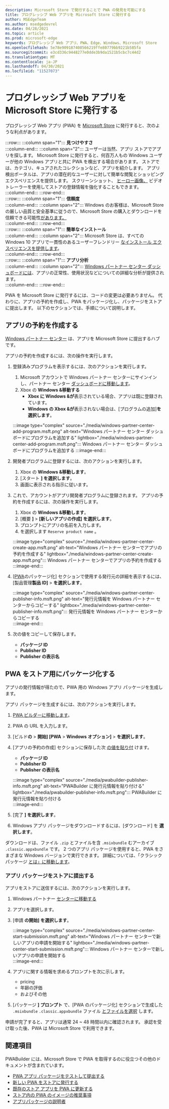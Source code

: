 ```yaml
---
description: Microsoft Store で発行することで PWA の発見を可能にする
title: プログレッシブ Web アプリを Microsoft Store に発行する
author: MSEdgeTeam
ms.author: msedgedevrel
ms.date: 04/28/2021
ms.topic: article
ms.prod: microsoft-edge
keywords: プログレッシブ Web アプリ、PWA、Edge、Windows、Microsoft Store
ms.openlocfilehash: 5e78e909187408566219ffe80779bb9221b585fa
ms.sourcegitcommit: e3cd336c9448277e0dde3b9da1521b5cbc7c44d2
ms.translationtype: MT
ms.contentlocale: ja-JP
ms.lasthandoff: 04/30/2021
ms.locfileid: "11527073"
---
```

# <a name="publish-your-progressive-web-app-to-the-microsoft-store"></a>プログレッシブ Web アプリを Microsoft Store に発行する  

プログレッシブ Web アプリ \(PWA\) を [Microsoft Store][WindowsUwpPublishIndex] に発行すると、次のような利点があります。  

:::row:::
   :::column span="1":::
      **見つけやすさ**  
   :::column-end:::
   :::column span="2":::
      ユーザーは当然、アプリ ストアでアプリを探します。  Microsoft Store に発行すると、何百万人もの Windows ユーザーが他の Windows アプリと共に PWA を検出する場合があります。  ストアでは、カテゴリ、キュアされたコレクションなど、アプリを紹介します。  アプリ検出ポータルは、アプリの潜在的なユーザーに対して簡単な閲覧とショッピング エクスペリエンスを提供します。  スクリーンショット、 [ヒーロー画像、][WindowsUwpPublishAppScreenshotsImages] ビデオトレーラーを使用してストアの登録情報を強化することもできます。  
   :::column-end:::
:::row-end:::  
:::row:::
   :::column span="1":::
      **信頼度**  
   :::column-end:::
   :::column span="2":::
      Windows のお客様は、Microsoft Store の厳しい品質と安全基準に従うので、Microsoft Store の購入とダウンロードを信頼できる可能性[があります。][LegalWindowsAgreementsStorePolicies]  
   :::column-end:::
:::row-end:::  
:::row:::
   :::column span="1":::
      **簡単なインストール**  
   :::column-end:::
   :::column span="2":::
      Microsoft Store は、すべての Windows 10 アプリで一貫性のあるユーザーフレンドリー [なインストール エクスペリエンスを提供します][MicrosoftStoreAppsWindows]。  
   :::column-end:::
:::row-end:::  
:::row:::
   :::column span="1":::
      **アプリ分析**  
   :::column-end:::
   :::column span="2":::
      [Windows パートナー センター ダッシュボードには][WindowsUwpPublishIndex]、アプリの正常性、使用状況などについての詳細な分析が提供されます。 [][WindowsUwpPublishAnalytics]  
   :::column-end:::
:::row-end:::  

PWA を Microsoft Store に発行するには、コードの変更は必要ありません。  代わりに、アプリの予約を作成し、PWA をパッケージ化し、パッケージをストアに提出します。  以下のセクションでは、手順について説明します。   

## <a name="create-an-app-reservation"></a>アプリの予約を作成する  

[Windows パートナー センター][MicrosoftPartnerDashboardWindowsOverview] は、アプリを Microsoft Store に提出するハブです。  

アプリの予約を作成するには、次の操作を実行します。  

1.  登録済みプログラムを表示するには、次のアクションを実行します。  
    1.  Microsoft アカウントで Windows パートナー センターにサインインし、パートナー センター [ダッシュボードに移動します][MicrosoftPartnerDashboardHome]。  
    1.  Xbox の **Windows &移動する**  
        *   **Xbox に Windows &が**表示されている場合、アプリは既に登録されています。  
        *   **Windows の Xbox &が**表示されない場合は、[プログラムの追加]**を選択します**。  
    
    :::image type="complex" source="./media/windows-partner-center-add-program.msft.png" alt-text="Windows パートナー センター ダッシュボードにプログラムを追加する" lightbox="./media/windows-partner-center-add-program.msft.png":::
       Windows パートナー センター ダッシュボードにプログラムを追加する
    :::image-end:::  
    
1.  開発者プログラムに登録するには、次のアクションを実行します。  
    1.  Xbox の **Windows &移動します**。  
    1.  [スタート **] を選択します**。  
    1.  画面に表示される指示に従います。  
1.  これで、アカウントがアプリ開発者プログラムに登録されます。 アプリの予約を作成するには、次の操作を実行します。  
    1.  Xbox の **Windows &移動します**。  
    1.  [概要 **]**  >  **[新しいアプリの作成] を選択します**。  
    1.  プロンプトにアプリの名前を入力します。  
    1.  を選択します `Reserve product name` 。  
        
    :::image type="complex" source="./media/windows-partner-center-create-app.msft.png" alt-text="Windows パートナー センターでアプリの予約を作成する" lightbox="./media/windows-partner-center-create-app.msft.png":::
       Windows パートナー センターでアプリの予約を作成する  
    :::image-end:::  
    
1.  [[PWA](#package-your-pwa-for-the-store)のパッケージ化] セクションで使用する発行元の詳細を表示するには、[製品管理**製品 ID]**  >  **を選択します**。  
    
    :::image type="complex" source="./media/windows-partner-center-publisher-info.msft.png" alt-text="発行元情報を Windows パートナー センターからコピーする" lightbox="./media/windows-partner-center-publisher-info.msft.png":::
       発行元情報を Windows パートナー センターからコピーする  
    :::image-end:::  
    
1.  次の値をコピーして保存します。  
    *   **パッケージ ID**  
    *   **Publisher ID**  
    *   **Publisher の表示名**  
        
## <a name="package-your-pwa-for-the-store"></a>PWA をストア用にパッケージ化する 

アプリの発行情報が得たので、PWA 用の Windows アプリ パッケージを生成します。

アプリ パッケージを生成するには、次のアクションを実行します。  

1.  [PWA ビルダーに移動します][PwabuilderMain]。  
1.  PWA の URL を入力します。  
1.  [ビルド**の**  >  **開始] [PWA**  >  **Windows オプション]**  >  **を選択します**。  
1.  [アプリの予約の作成] セクションに保存した次 [の値を貼り付](#create-an-app-reservation) けます。  
    *   **パッケージ ID**  
    *   **Publisher ID**  
    *   **Publisher の表示名**  
        
    :::image type="complex" source="./media/pwabuilder-publisher-info.msft.png" alt-text="PWABuilder に発行元情報を貼り付ける" lightbox="./media/pwabuilder-publisher-info.msft.png":::
       PWABuilder に発行元情報を貼り付ける  
    :::image-end:::  
    
1.  [完了 **] を選択します**。  
1.  Windows アプリ パッケージをダウンロードするには、[ダウンロード] を **選択します**。

ダウンロードは、ファイル `.zip` とファイルを含 `.msixbundle` むアーカイブ `.classic.appxbundle` です。  2 つのアプリ パッケージを使用すると、PWA をさまざまな Windows バージョンで実行できます。  詳細については、「クラシック パッケージ [とは」に移動します][GithubPwaBuilderPwabuilderWindowsChromiumDocsClassicPackageMd]。  

### <a name="submit-your-app-package-to-the-store"></a>アプリ パッケージをストアに提出する  

アプリをストアに送信するには、次のアクションを実行します。  

1.  Windows パートナー [センターに移動する][MicrosoftPartnerDashboardWindowsOverview] 
1.  アプリを選択します。  
1.  [申請 **の開始] を選択します**。  
    
    :::image type="complex" source="./media/windows-partner-center-start-submission.msft.png" alt-text="Windows パートナー センターで新しいアプリの申請を開始する" lightbox="./media/windows-partner-center-start-submission.msft.png":::
       Windows パートナー センターで新しいアプリの申請を開始する  
    :::image-end:::  
    
1.  アプリに関する情報を求めるプロンプトを次に示します。
    *   pricing  
    *   年齢の評価  
    *   およびその他  
        
1.  [パッケージ **] プロンプト** で、[PWA のパッケージ化] セクションで生成した `.msixbundle` `.classic.appxbundle` ファイル [とファイルを選択](#package-your-pwa-for-the-store) します。  
    
申請が完了すると、アプリは通常 24 ~ 48 時間以内に確認されます。  承認を受け取った後、PWA は Microsoft Store で利用できます。  

## <a name="see-also"></a>関連項目  

PWABuilder には、Microsoft Store で PWA を取得するのに役立つその他のドキュメントが含まれています。  

*   [PWA アプリ パッケージをテストして提出する][GithubPwaBuilderPwabuilderWindowsChromiumDocsNextStepsMd]  
*   [新しい PWA をストアに発行する][GithubPwaBuilderPwabuilderWindowsChromiumDocsPublishNewAppMd]  
*   [既存のストア アプリを PWA に更新する][GithubPwaBuilderPwabuilderWindowsChromiumDocsUpdateExistingAppMd]  
*   [ストア内の PWA のイメージの推奨事項][GithubPwaBuilderPwabuilderWindowsChromiumDocsImageRecommendationsMd]  
*   [アプリパッケージの説明者][GithubPwaBuilderPwabuilderWindowsChromiumDocsClassicPackageMd]  

<!-- links -->  

[LegalWindowsAgreementsStorePolicies]: /legal/windows/agreements/store-policies "Microsoft Store ポリシー |Microsoft Docs"  

[WindowsUwpPublishAnalytics]: /windows/uwp/publish/analytics "アプリのパフォーマンス の分析|Microsoft Docs"  
[WindowsUwpPublishAppScreenshotsImages]: /windows/uwp/publish/app-screenshots-and-images "アプリのスクリーンショット、画像、トレーラー|Microsoft Docs"  
[WindowsUwpPublishIndex]: /windows/uwp/publish/index "Windows アプリとゲーム を公開|Microsoft Docs"  

[MicrosoftPartnerDashboardHome]: https://partner.microsoft.com/dashboard/home "ホーム |Microsoft パートナー センター"  
[MicrosoftPartnerDashboardWindowsOverview]: https://partner.microsoft.com/dashboard/windows/overview "パートナー向けリソース |Microsoft パートナー センター"  

[MicrosoftStoreAppsWindows]: https://www.microsoft.com/store/apps/windows "Windows Apps |Microsoft Store"  

[WindowsBlogWindowsdeveloperHostedAppModel]: https://blogs.windows.com/windowsdeveloper/hosted-app-model "ホスト型アプリ モデル |Windows 開発者ブログ"  

[GithubPwaBuilderPwabuilderWindowsChromiumDocsClassicPackageMd]: https://github.com/pwa-builder/pwabuilder-windows-chromium-docs/blob/master/classic-package.md "クラシック パッケージとは何|GitHub"  
[GithubPwaBuilderPwabuilderWindowsChromiumDocsImageRecommendationsMd]: https://github.com/pwa-builder/pwabuilder-windows-chromium-docs/blob/master/image-recommendations.md "Windows PWA パッケージのイメージ|GitHub"  
[GithubPwaBuilderPwabuilderWindowsChromiumDocsNextStepsMd]: https://github.com/pwa-builder/pwabuilder-windows-chromium-docs/blob/master/next-steps.md "Microsoft Store サーバーに PWA を取得するための次の|GitHub"  
[GithubPwaBuilderPwabuilderWindowsChromiumDocsPublishNewAppMd]: https://github.com/pwa-builder/pwabuilder-windows-chromium-docs/blob/master/publish-new-app.md "ストア アプリに新しいアプリを発行|GitHub"  
[GithubPwaBuilderPwabuilderWindowsChromiumDocsUpdateExistingAppMd]: https://github.com/pwa-builder/pwabuilder-windows-chromium-docs/blob/master/update-existing-app.md "ストア アプリで既存のアプリを更新|GitHub"  

[PwabuilderMain]: https://www.pwabuilder.com "PWABuilder"  
